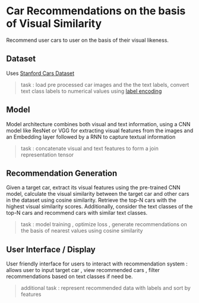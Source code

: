 # Car Recommendations on the basis of Visual Similarity

Recommend user cars to user on the basis of their visual likeness. 

## Dataset 

Uses [Stanford Cars Dataset](https://www.kaggle.com/datasets/jessicali9530/stanford-cars-dataset?select=cars_train)

> task : load pre processed car images and the the text labels, convert text class labels to numerical values using [label encoding](https://www.geeksforgeeks.org/ml-label-encoding-of-datasets-in-python/)

## Model 
Model architecture combines both visual and text information, using a CNN model like ResNet or VGG for extracting visual features from the images and an Embedding layer followed by a RNN to capture textual information

>task : concatenate visual and text features to form a join representation tensor

## Recommendation Generation
Given a target car, extract its visual features using the pre-trained CNN model, calculate the visual similarity between the target car and other cars in the dataset using cosine similarity.
Retrieve the top-N cars with the highest visual similarity scores.
Additionally, consider the text classes of the top-N cars and recommend cars with similar text classes.

>task : model training , optimize loss , generate recommendations on the basis of nearest values using cosine similarity

## User Interface / Display
User friendly interface for users to interact with recommendation system : allows user to input target car , view recommended cars , filter recommendations based on text classes if need be.

>additional task : represent recommended data with labels and sort by features 
